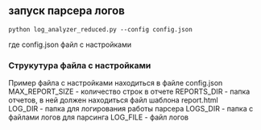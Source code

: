 ## запуск парсера логов
```
python log_analyzer_reduced.py --config config.json
```
где config.json файл с настройками
### Струкутура файла с настройками
Пример файла с настройками находиться в файле config.json  
MAX_REPORT_SIZE - количество строк в отчете
REPORTS_DIR - папка отчетов, в ней должен находиться файл шаблона report.html  
LOG_DIR - папка для логирования работы парсера
LOGS_DIR - папка с файлами логов для парсинга
LOG_FILE - файл логов